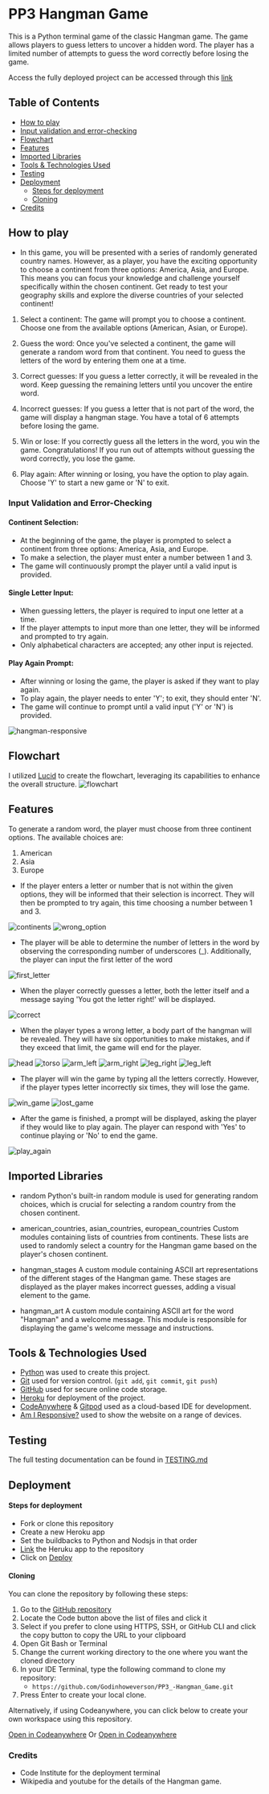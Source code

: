 # PP3 Hangman Game

This is a Python terminal game of the classic Hangman game. The game allows players to guess letters to uncover a hidden word. The player has a limited number of attempts to guess the word correctly before losing the game.

Access the fully deployed project can be accessed through this  [link](https://pp3-hangman-game-godinho-a0dc3a581f52.herokuapp.com/)

## Table of Contents
- [How to play](#how-to-play)
- [Input validation and error-checking](#input-validation-and-error-checking)
- [Flowchart](#flowchart)
- [Features](#features)
- [Imported Libraries](#imported-libraries)
- [Tools & Technologies Used](#tools--technologies-used)
- [Testing](#testing)
- [Deployment](#deployment)
  - [Steps for deployment](#steps-for-deployment)
  - [Cloning](#cloning)
- [Credits](#credits)

## How to play

- In this game, you will be presented with a series of randomly generated country names. However, as a player, you have the exciting opportunity to choose a continent from three options: America, Asia, and Europe. This means you can focus your knowledge and challenge yourself specifically within the chosen continent. Get ready to test your geography skills and explore the diverse countries of your selected continent!

1. Select a continent: The game will prompt you to choose a continent. Choose one from the available options (American, Asian, or Europe).

2. Guess the word: Once you've selected a continent, the game will generate a random word from that continent. You need to guess the letters of the word by entering them one at a time.

3. Correct guesses: If you guess a letter correctly, it will be revealed in the word. Keep guessing the remaining letters until you uncover the entire word.

4. Incorrect guesses: If you guess a letter that is not part of the word, the game will display a hangman stage. You have a total of 6 attempts before losing the game.

5. Win or lose: If you correctly guess all the letters in the word, you win the game. Congratulations! If you run out of attempts without guessing the word correctly, you lose the game.

6. Play again: After winning or losing, you have the option to play again. Choose 'Y' to start a new game or 'N' to exit.


### Input Validation and Error-Checking

#### Continent Selection:

- At the beginning of the game, the player is prompted to select a continent from three options: America, Asia, and Europe.
- To make a selection, the player must enter a number between 1 and 3.
- The game will continuously prompt the player until a valid input is provided.

#### Single Letter Input:

- When guessing letters, the player is required to input one letter at a time.
- If the player attempts to input more than one letter, they will be informed and prompted to try again.
- Only alphabetical characters are accepted; any other input is rejected.

#### Play Again Prompt:

- After winning or losing the game, the player is asked if they want to play again.
- To play again, the player needs to enter 'Y'; to exit, they should enter 'N'.
- The game will continue to prompt until a valid input ('Y' or 'N') is provided.

<img src="docs/responsive_img/responsive.png" alt="hangman-responsive">

## Flowchart
I utilized [Lucid](https://www.lucidchart.com/) to create the flowchart, leveraging its capabilities to enhance the overall structure.
<img src="docs/flowchart.png" alt="flowchart">

## Features

To generate a random word, the player must choose from three continent options. The available choices are:
1. American
2. Asia
3. Europe

- If the player enters a letter or number that is not within the given options, they will be informed that their selection is incorrect. They will then be prompted to try again, this time choosing a number between 1 and 3.

<img src="docs/features_img/continents_option.png" alt="continents">

<img src="docs/features_img/wrong_option.png" alt="wrong_option">

- The player will be able to determine the number of letters in the word by observing the corresponding number of underscores (_). Additionally, the player can input the first letter of the word

<img src="docs/features_img/first_letter.png" alt="first_letter">

- When the player correctly guesses a letter, both the letter itself and a message saying 'You got the letter right!' will be displayed.

<img src="docs/features_img/correct_letter.png" alt="correct">

- When the player types a wrong letter, a body part of the hangman will be revealed. They will have six opportunities to make mistakes, and if they exceed that limit, the game will end for the player.

<img src="docs/features_img/head.png" alt="head">

<img src="docs/features_img/torso.png" alt="torso">

<img src="docs/features_img/left_arm.png" alt="arm_left">

<img src="docs/features_img/right_arm.png" alt="arm_right">

<img src="docs/features_img/right_leg.png" alt="leg_right">

<img src="docs/features_img/left_leg.png" alt="leg_left">

- The player will win the game by typing all the letters correctly. However, if the player types letter incorrectly six times, they will lose the game.

<img src="docs/features_img/win_game.png" alt="win_game">

<img src="docs/features_img/lost_game.png" alt="lost_game">

- After the game is finished, a prompt will be displayed, asking the player if they would like to play again. The player can respond with 'Yes' to continue playing or 'No' to end the game.

<img src="docs/features_img/play_again.png" alt="play_again">

## Imported Libraries

- random
Python's built-in random module is used for generating random choices, which is crucial for selecting a random country from the chosen continent.

- american_countries, asian_countries, european_countries
Custom modules containing lists of countries from continents. These lists are used to randomly select a country for the Hangman game based on the player's chosen continent.

- hangman_stages
A custom module containing ASCII art representations of the different stages of the Hangman game. These stages are displayed as the player makes incorrect guesses, adding a visual element to the game.

- hangman_art
A custom module containing ASCII art for the word "Hangman" and a welcome message. This module is responsible for displaying the game's welcome message and instructions.

## Tools & Technologies Used

- [Python](https://www.python.org/) was used to create this project.
- [Git](https://git-scm.com) used for version control. (`git add`, `git commit`, `git push`)
- [GitHub](https://github.com) used for secure online code storage.
- [Heroku](https://heroku.com) for deployment of the project.
- [CodeAnywhere](https://codeanywhere.com/) & [Gitpod](https://www.gitpod.io/) used as a cloud-based IDE for development.
- [Am I Responsive?](https://ui.dev/amiresponsive) used to show the website on a range of devices.

## Testing

The full testing documentation can be found in [TESTING.md](/TESTING.md) 


## Deployment

#### Steps for deployment

 - Fork or clone this repository
 - Create a new Heroku app
 - Set the buildbacks to Python and Nodsjs in that order
 - [Link](https://dashboard.heroku.com/apps/pp3-hangman-game-godinho/deploy/github) the Heruku app to the repository
 - Click on [Deploy](https://pp3-hangman-game-godinho-a0dc3a581f52.herokuapp.com/)


#### Cloning

You can clone the repository by following these steps:

1. Go to the [GitHub repository](https://github.com/Godinhoweverson/PP3_-Hangman_Game)
2. Locate the Code button above the list of files and click it
3. Select if you prefer to clone using HTTPS, SSH, or GitHub CLI and click the copy button to copy the URL to your clipboard
4. Open Git Bash or Terminal
5. Change the current working directory to the one where you want the cloned directory
6. In your IDE Terminal, type the following command to clone my repository:
	- `https://github.com/Godinhoweverson/PP3_-Hangman_Game.git`
7. Press Enter to create your local clone.

Alternatively, if using Codeanywhere, you can click below to create your own workspace using this repository.

[Open in Codeanywhere](https://app.codeanywhere.com/workspace/create#https://github.com/Godinhoweverson/PP3_-Hangman_Game)
Or
[Open in Codeanywhere](https://gitpod.io/workspaces)

 ### Credits

- Code Institute for the deployment terminal
- Wikipedia and youtube for the details of the Hangman game.
